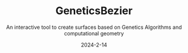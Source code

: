 ---
title: "GeneticsBezier"
project-type: academic
subtitle: "An interactive tool to create surfaces based on Genetics Algorithms and computational geometry"
modal-id: 3
date: 2024-2-14
img: GeneticsBezier.png
modal-bg-color: "#902528"        # Colore di sfondo del popup (es. giallo)
modal-text-color: "#F5F5F5"      # Colore del testo (es. scuro)
alt: "Screenshot del platform 2D"
video-embed:  # Opzionale, da fare

description: > # L'uso di > permette di scrivere su più righe
   Discover a project where mathematics meets natural selection.
   We explore Bézier surfaces, the elegant curves shaped by control points and Bernstein polynomials, and breathe new life into them using genetic algorithms inspired by evolutionary biology.
   In our application, each Bézier surface is a digital organism. By encoding its control points as a genome, we apply crossover and mutation operations to generate entirely new surfaces—offspring that inherit features from their “parent” surfaces and evolve over time.
   This hybrid approach bridges geometric design and computational intelligence, opening up creative possibilities for surface modeling, generative art, and procedural design.
   
   Are you ready to see what happens when Bézier meets Darwin?

role:
  - Project Designer
  - Project Programmer

tags:
  - Unity engine 

project-date: "Febbraio 2024"
project-url: "http://www.mat.unimi.it/users/alzati/Geometria_Computazionale_98-99/apps/geneticbezier/progetto.html#"
---